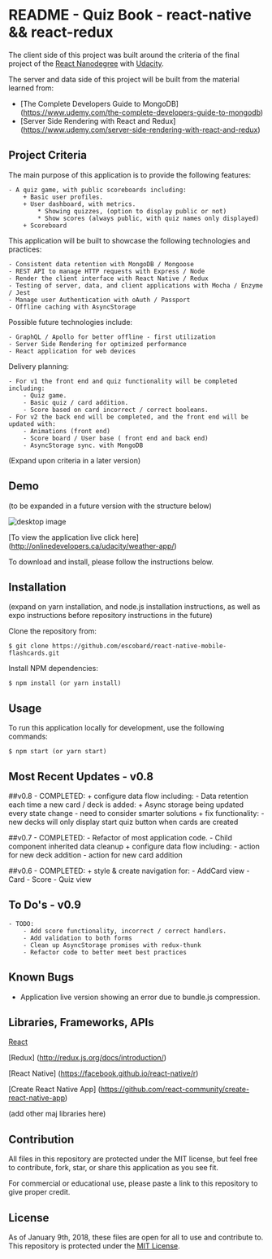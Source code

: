 # README - Quiz Book - react-native && react-redux  

The client side of this project was built around the criteria of the final project of the [React Nanodegree](https://www.udacity.com/course/react-nanodegree--nd019) with [Udacity](https://www.udacity.com/).

The server and data side of this project will be built from the material learned from:
- [The Complete Developers Guide to MongoDB] (https://www.udemy.com/the-complete-developers-guide-to-mongodb)
- [Server Side Rendering with React and Redux] (https://www.udemy.com/server-side-rendering-with-react-and-redux) 

## Project Criteria

The main purpose of this application is to provide the following features:
	
	- A quiz game, with public scoreboards including:
		+ Basic user profiles.
		+ User dashboard, with metrics.
			* Showing quizzes, (option to display public or not)
			* Show scores (always public, with quiz names only displayed)
		+ Scoreboard

This application will be built to showcase the following technologies and practices:
	
	- Consistent data retention with MongoDB / Mongoose
	- REST API to manage HTTP requests with Express / Node
	- Render the client interface with React Native / Redux
	- Testing of server, data, and client applications with Mocha / Enzyme / Jest
	- Manage user Authentication with oAuth / Passport 
	- Offline caching with AsyncStorage

Possible future technologies include:

	- GraphQL / Apollo for better offline - first utilization
	- Server Side Rendering for optimized performance
	- React application for web devices

Delivery planning:

	- For v1 the front end and quiz functionality will be completed including:
		- Quiz game.
		- Basic quiz / card addition.
		- Score based on card incorrect / correct booleans.
	- For v2 the back end will be completed, and the front end will be updated with:
		- Animations (front end)
		- Score board / User base ( front end and back end)
		- AsyncStorage sync. with MongoDB

(Expand upon criteria in a later version)

## Demo

(to be expanded in a future version with the structure below)

![desktop image](https://onlinedevelopers.ca/udacity/weather-app/src/img/read-me/proj5-collage.jpg)

[To view the application live click here] (http://onlinedevelopers.ca/udacity/weather-app/)

To download and install, please follow the instructions below.

## Installation

(expand on yarn installation, and node.js installation instructions, as well as expo instructions before repository instructions in the future)


Clone the repository from: 
```
$ git clone https://github.com/escobard/react-native-mobile-flashcards.git
```

Install NPM dependencies:
```
$ npm install (or yarn install)
```

## Usage

To run this application locally for development, use the following commands:

```
$ npm start (or yarn start)
```


## Most Recent Updates - v0.8


##v0.8
	- COMPLETED:
		+ configure data flow including:
			- Data retention each time a new card / deck is added:
				+ Async storage being updated every state change - need to consider smarter solutions
		+ fix functionality:
			- new decks will only display start quiz button when cards are created

##v0.7
	- COMPLETED:
		- Refactor of most application code.
		- Child component inherited data cleanup
		+ configure data flow including:
			- action for new deck addition
			- action for new card addition

##v0.6
	- COMPLETED:
		+ style & create navigation for:
			- AddCard view
			- Card
			- Score
			- Quiz view 

## To Do's - v0.9
	- TODO:
		- Add score functionality, incorrect / correct handlers.
		- Add validation to both forms
		- Clean up AsyncStorage promises with redux-thunk
		- Refactor code to better meet best practices

## Known Bugs
- Application live version showing an error due to bundle.js compression.

## Libraries, Frameworks, APIs

[React](https://facebook.github.io/react/)

[Redux] (http://redux.js.org/docs/introduction/)

[React Native] (https://facebook.github.io/react-native/r)

[Create React Native App] (https://github.com/react-community/create-react-native-app)

(add other maj libraries here)


## Contribution

All files in this repository are protected under the MIT license, but feel free to contribute, fork, star, or share this application as you see fit.

For commercial or educational use, please paste a link to this repository to give proper credit.

## License

As of January 9th, 2018, these files are open for all to use and contribute to. This repository is protected under the [MIT License](http://choosealicense.com/licenses/mit/).